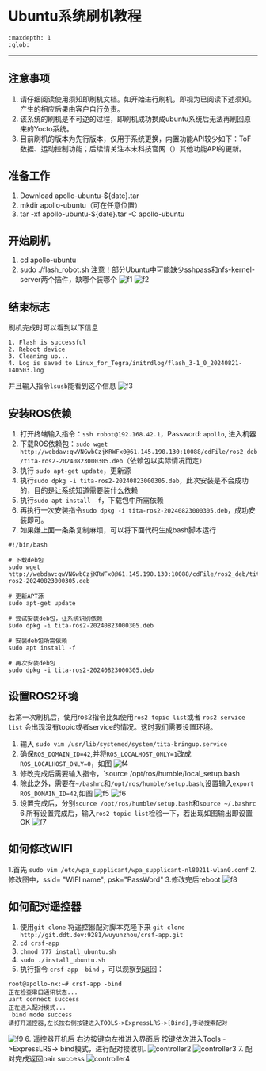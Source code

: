 # Ubuntu系统刷机教程
```{toctree}
:maxdepth: 1
:glob:
```

------
## 注意事项
1. 请仔细阅读使用须知即刷机文档。如开始进行刷机，即视为已阅读下述须知。产生的相应后果由客户自行负责。
2. 该系统的刷机是不可逆的过程，即刷机成功换成ubuntu系统后无法再刷回原来的Yocto系统。
3. 目前刷机的版本为先行版本，仅用于系统更换，内置功能API较少如下：ToF数据、运动控制功能；后续请关注本末科技官网（）其他功能API的更新。

## 准备工作
1. Download apollo-ubuntu-${date}.tar
2. mkdir apollo-ubuntu（可在任意位置）
3. tar -xf apollo-ubuntu-${date}.tar -C apollo-ubuntu

## 开始刷机
1. cd  apollo-ubuntu
2. sudo ./flash_robot.sh
注意！部分Ubuntu中可能缺少sshpass和nfs-kernel-server两个插件，缺哪个装哪个
![f1](../../_static/flash1.JPEG)
![f2](../../_static/flash2.JPEG)

## 结束标志
刷机完成时可以看到以下信息
```{bash}
1. Flash is successful
2. Reboot device
3. Cleaning up...
4. Log is saved to Linux_for_Tegra/initrdlog/flash_3-1_0_20240821-140503.log
``` 
并且输入指令`lsusb`能看到这个信息
![f3](../../_static/flash3.JPEG)

## 安装ROS依赖
1. 打开终端输入指令：`ssh robot@192.168.42.1`，Password: `apollo`, 进入机器
2. 下载ROS依赖包：`sudo wget http://webdav:qwVNGwbCzjKRWFx0@61.145.190.130:10088/cdFile/ros2_deb/tita-ros2-20240823000305.deb`（依赖包以实际情况而定）
3. 执行 `sudo apt-get update`，更新源
4. 执行`sudo dpkg -i tita-ros2-20240823000305.deb`，此次安装是不会成功的，目的是让系统知道需要装什么依赖
5. 执行`sudo apt install -f`，下载包中所需依赖
6. 再执行一次安装指令`sudo dpkg -i tita-ros2-20240823000305.deb`，成功安装即可。
7. 如果嫌上面一条条复制麻烦，可以将下面代码生成bash脚本运行
```{bash} 
#!/bin/bash

# 下载deb包
sudo wget http://webdav:qwVNGwbCzjKRWFx0@61.145.190.130:10088/cdFile/ros2_deb/tita-ros2-20240823000305.deb

# 更新APT源
sudo apt-get update

# 尝试安装deb包，让系统识别依赖
sudo dpkg -i tita-ros2-20240823000305.deb

# 安装deb包所需依赖
sudo apt install -f

# 再次安装deb包
sudo dpkg -i tita-ros2-20240823000305.deb
```

## 设置ROS2环境
若第一次刷机后，使用ros2指令比如使用`ros2 topic list`或者 `ros2 service list` 会出现没有topic或者service的情况。这时我们需要设置环境。
1. 输入 `sudo vim /usr/lib/systemed/system/tita-bringup.service`
2. 确保`ROS_DOMAIN_ID=42`,并将`ROS_LOCALHOST_ONLY=1`改成`ROS_LOCALHOST_ONLY=0`，如图
![f4](../../_static/flash4.JPEG)
3. 修改完成后需要输入指令，`source /opt/ros/humble/local_setup.bash
4. 除此之外，需要在`~/bashrc`和`/opt/ros/humble/setup.bash`,设置输入`export ROS_DOMAIN_ID=42`,如图
![f5](../../_static/flash5.JPEG)
![f6](../../_static/flash6.jpeg)
5. 设置完成后，分别`source /opt/ros/humble/setup.bash`和`source ~/.bashrc`
6.所有设置完成后，输入`ros2 topic list`检验一下，若出现如图输出即设置OK
![f7](../../_static/flash7.jpeg)
## 如何修改WIFI
1.首先 `sudo vim /etc/wpa_supplicant/wpa_supplicant-nl80211-wlan0.conf`
2.修改图中，ssid= "WIFI name"; psk="PassWord"
3.修改完后reboot
![f8](../../_static/flash8.jpeg)
## 如何配对遥控器
1. 使用`git clone` 将遥控器配对脚本克隆下来
`git clone http://git.ddt.dev:9281/wuyunzhou/crsf-app.git`
2. `cd crsf-app`
3. `chmod 777 install_ubuntu.sh`
4. `sudo ./install_ubuntu.sh`
5. 执行指令 `crsf-app -bind` ，可以观察到返回：   
```{bash}
root@apollo-nx:~# crsf-app -bind   
正在检查串口通讯状态...   
uart connect success   
正在进入配对模式...  
 bind mode success   
请打开遥控器,左长按右侧按键进入TOOLS->ExpressLRS->[Bind],手动搜索配对
```
![f9](../../_static/flash9.png)
6. 遥控器开机后 右边按键向左推进入界面后 按键依次进入Tools ->ExpressLRS-> bind模式，进行配对接收机.
 ![controller2](../../_static/controller2.JPEG)
 ![controller3](../../_static/controller3.JPEG)
7. 配对完成返回pair success
![controller4](../../_static/controller4.PNG)
